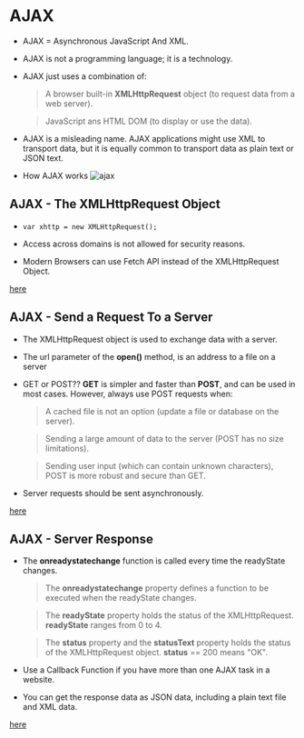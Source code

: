 # AJAX

* AJAX = Asynchronous JavaScript And XML.

* AJAX is not a programming language; it is a technology.

* AJAX just uses a combination of:

    > A browser built-in **XMLHttpRequest** object (to request data from a web server).

    > JavaScript ans HTML DOM (to display or use the data).

* AJAX is a misleading name. AJAX applications might use XML to transport data, but it is equally common to transport data as plain text or JSON text.

* How AJAX works 
![ajax](https://www.w3schools.com/js/pic_ajax.gif)


## AJAX - The XMLHttpRequest Object

* ```var xhttp = new XMLHttpRequest(); ```

* Access across domains is not allowed for security reasons.

* Modern Browsers can use Fetch API instead of the XMLHttpRequest Object.

[here](https://www.w3schools.com/js/js_ajax_http.asp)

## AJAX - Send a Request To a Server

* The XMLHttpRequest object is used to exchange data with a server.

* The url parameter of the **open()** method, is an address to a file on a server

* GET or POST?? **GET** is simpler and faster than **POST**, and can be used in most cases. However, always use POST requests when:

    > A cached file is not an option (update a file or database on the server).

    > Sending a large amount of data to the server (POST has no size limitations).

    > Sending user input (which can contain unknown characters), POST is more robust and secure than GET.
* Server requests should be sent asynchronously.

[here](https://www.w3schools.com/js/js_ajax_http_send.asp)

## AJAX - Server Response

* The **onreadystatechange** function is called every time the readyState changes.

    > The **onreadystatechange** property defines a function to be executed when the readyState changes.

    > The **readyState** property holds the status of the XMLHttpRequest. **readyState** ranges from 0 to 4.

    > The **status** property and the **statusText** property holds the status of the XMLHttpRequest object. **status** == 200 means "OK".
* Use a Callback Function if you have more than one AJAX task in a website. 

* You can get the response data as JSON data, including a plain text file and XML data. 

[here](https://www.w3schools.com/js/js_ajax_http_response.asp)